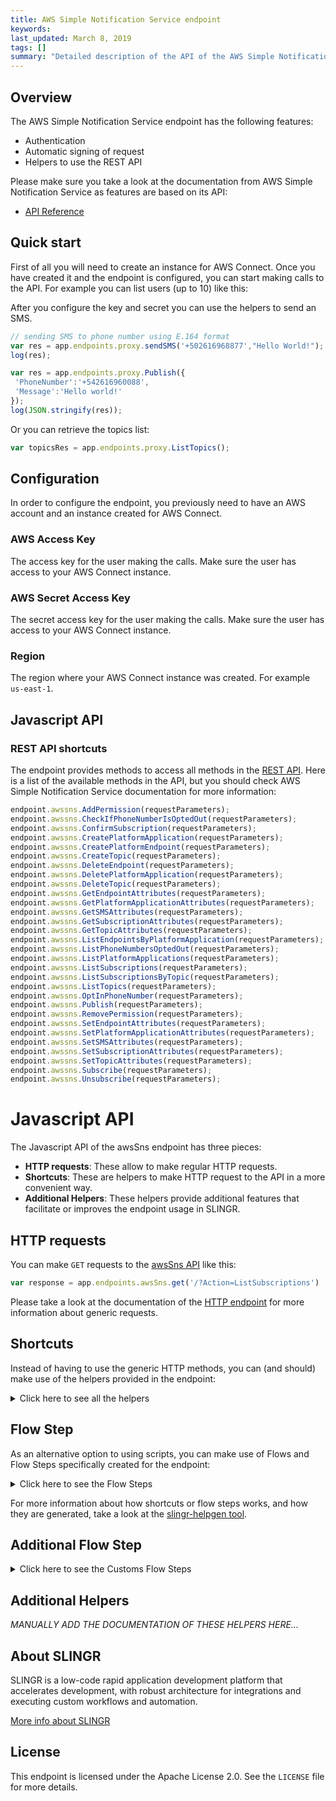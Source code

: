 ```yaml
---
title: AWS Simple Notification Service endpoint
keywords: 
last_updated: March 8, 2019
tags: []
summary: "Detailed description of the API of the AWS Simple Notification Service  endpoint."
---
```


## Overview

The AWS Simple Notification Service endpoint has the following features:
 
- Authentication
- Automatic signing of request
- Helpers to use the REST API

Please make sure you take a look at the documentation from AWS Simple Notification Service as features are based on its API:

- [API Reference](https://docs.aws.amazon.com/sns/latest/api/Welcome.html)

## Quick start

First of all you will need to create an instance for AWS Connect. Once you have created it and the
endpoint is configured, you can start making calls to the API. For example you can list users (up
to 10) like this:

After you configure the key and secret you can use the helpers to send an SMS. 

```js
// sending SMS to phone number using E.164 format 
var res = app.endpoints.proxy.sendSMS('+502616968877',"Hello World!");
log(res);
```

```js
var res = app.endpoints.proxy.Publish({
 'PhoneNumber':'+542616960088',
 'Message':'Hello world!'
});
log(JSON.stringify(res));
```

Or you can retrieve the topics list:

```js
var topicsRes = app.endpoints.proxy.ListTopics();
```

## Configuration

In order to configure the endpoint, you previously need to have an AWS account and an instance
created for AWS Connect.

### AWS Access Key

The access key for the user making the calls. Make sure the user has access to your AWS Connect instance.

### AWS Secret Access Key

The secret access key for the user making the calls. Make sure the user has access to your AWS Connect instance.

### Region

The region where your AWS Connect instance was created. For example `us-east-1`.


## Javascript API

### REST API shortcuts

The endpoint provides methods to access all methods in the [REST API](https://docs.aws.amazon.com/sns/latest/api/Welcome.html).
Here is a list of the available methods in the API, but you should check AWS Simple Notification Service documentation for more
information:

```js
endpoint.awssns.AddPermission(requestParameters);
endpoint.awssns.CheckIfPhoneNumberIsOptedOut(requestParameters);
endpoint.awssns.ConfirmSubscription(requestParameters);
endpoint.awssns.CreatePlatformApplication(requestParameters);
endpoint.awssns.CreatePlatformEndpoint(requestParameters);
endpoint.awssns.CreateTopic(requestParameters);
endpoint.awssns.DeleteEndpoint(requestParameters);
endpoint.awssns.DeletePlatformApplication(requestParameters);
endpoint.awssns.DeleteTopic(requestParameters);
endpoint.awssns.GetEndpointAttributes(requestParameters);
endpoint.awssns.GetPlatformApplicationAttributes(requestParameters);
endpoint.awssns.GetSMSAttributes(requestParameters);
endpoint.awssns.GetSubscriptionAttributes(requestParameters);
endpoint.awssns.GetTopicAttributes(requestParameters);
endpoint.awssns.ListEndpointsByPlatformApplication(requestParameters);
endpoint.awssns.ListPhoneNumbersOptedOut(requestParameters);
endpoint.awssns.ListPlatformApplications(requestParameters);
endpoint.awssns.ListSubscriptions(requestParameters);
endpoint.awssns.ListSubscriptionsByTopic(requestParameters);
endpoint.awssns.ListTopics(requestParameters);
endpoint.awssns.OptInPhoneNumber(requestParameters);
endpoint.awssns.Publish(requestParameters);
endpoint.awssns.RemovePermission(requestParameters);
endpoint.awssns.SetEndpointAttributes(requestParameters);
endpoint.awssns.SetPlatformApplicationAttributes(requestParameters);
endpoint.awssns.SetSMSAttributes(requestParameters);
endpoint.awssns.SetSubscriptionAttributes(requestParameters);
endpoint.awssns.SetTopicAttributes(requestParameters);
endpoint.awssns.Subscribe(requestParameters);
endpoint.awssns.Unsubscribe(requestParameters);
```

# Javascript API

The Javascript API of the awsSns endpoint has three pieces:

- **HTTP requests**: These allow to make regular HTTP requests.
- **Shortcuts**: These are helpers to make HTTP request to the API in a more convenient way.
- **Additional Helpers**: These helpers provide additional features that facilitate or improves the endpoint usage in SLINGR.

## HTTP requests
You can make `GET` requests to the [awsSns API](API_URL_HERE) like this:
```javascript
var response = app.endpoints.awsSns.get('/?Action=ListSubscriptions')
```

Please take a look at the documentation of the [HTTP endpoint](https://github.com/slingr-stack/http-endpoint#javascript-api)
for more information about generic requests.

## Shortcuts

Instead of having to use the generic HTTP methods, you can (and should) make use of the helpers provided in the endpoint:
<details>
    <summary>Click here to see all the helpers</summary>

<br>

* API URL: '/?Action=AddPermission'
* HTTP Method: 'GET'
```javascript
app.endpoints.awsSns.AddPermission.get()
```
---
* API URL: '/?Action=CheckIfPhoneNumberIsOptedOut'
* HTTP Method: 'GET'
```javascript
app.endpoints.awsSns.CheckIfPhoneNumberIsOptedOut.get()
```
---
* API URL: '/?Action=ConfirmSubscription'
* HTTP Method: 'GET'
```javascript
app.endpoints.awsSns.ConfirmSubscription.get()
```
---
* API URL: '/?Action=CreatePlatformApplication'
* HTTP Method: 'GET'
```javascript
app.endpoints.awsSns.CreatePlatformApplication.get()
```
---
* API URL: '/?Action=CreatePlatformEndpoint'
* HTTP Method: 'GET'
```javascript
app.endpoints.awsSns.CreatePlatformEndpoint.get()
```
---
* API URL: '/?Action=CreateTopic'
* HTTP Method: 'GET'
```javascript
app.endpoints.awsSns.CreateTopic.get()
```
---
* API URL: '/?Action=DeleteEndpoint'
* HTTP Method: 'GET'
```javascript
app.endpoints.awsSns.DeleteEndpoint.get()
```
---
* API URL: '/?Action=DeletePlatformApplication'
* HTTP Method: 'GET'
```javascript
app.endpoints.awsSns.DeletePlatformApplication.get()
```
---
* API URL: '/?Action=DeleteTopic'
* HTTP Method: 'GET'
```javascript
app.endpoints.awsSns.DeleteTopic.get()
```
---
* API URL: '/?Action=GetEndpointAttributes'
* HTTP Method: 'GET'
```javascript
app.endpoints.awsSns.GetEndpointAttributes.get()
```
---
* API URL: '/?Action=GetPlatformApplicationAttributes'
* HTTP Method: 'GET'
```javascript
app.endpoints.awsSns.GetPlatformApplicationAttributes.get()
```
---
* API URL: '/?Action=GetSMSAttributes'
* HTTP Method: 'GET'
```javascript
app.endpoints.awsSns.GetSMSAttributes.get()
```
---
* API URL: '/?Action=GetSubscriptionAttributes'
* HTTP Method: 'GET'
```javascript
app.endpoints.awsSns.GetSubscriptionAttributes.get()
```
---
* API URL: '/?Action=GetTopicAttributes'
* HTTP Method: 'GET'
```javascript
app.endpoints.awsSns.GetTopicAttributes.get()
```
---
* API URL: '/?Action=ListEndpointsByPlatformApplication'
* HTTP Method: 'GET'
```javascript
app.endpoints.awsSns.ListEndpointsByPlatformApplication.get()
```
---
* API URL: '/?Action=ListPhoneNumbersOptedOut'
* HTTP Method: 'GET'
```javascript
app.endpoints.awsSns.ListPhoneNumbersOptedOut.get()
```
---
* API URL: '/?Action=ListPlatformApplications'
* HTTP Method: 'GET'
```javascript
app.endpoints.awsSns.ListPlatformApplications.get()
```
---
* API URL: '/?Action=ListSubscriptions'
* HTTP Method: 'GET'
```javascript
app.endpoints.awsSns.ListSubscriptions.get()
```
---
* API URL: '/?Action=ListSubscriptionsByTopic'
* HTTP Method: 'GET'
```javascript
app.endpoints.awsSns.ListSubscriptionsByTopic.get()
```
---
* API URL: '/?Action=ListTopics'
* HTTP Method: 'GET'
```javascript
app.endpoints.awsSns.ListTopics.get()
```
---
* API URL: '/?Action=OptInPhoneNumber'
* HTTP Method: 'GET'
```javascript
app.endpoints.awsSns.OptInPhoneNumber.get()
```
---
* API URL: '/?Action=Publish'
* HTTP Method: 'GET'
```javascript
app.endpoints.awsSns.Publish.get()
```
---
* API URL: '/?Action=RemovePermission'
* HTTP Method: 'GET'
```javascript
app.endpoints.awsSns.RemovePermission.get()
```
---
* API URL: '/?Action=SetEndpointAttributes'
* HTTP Method: 'GET'
```javascript
app.endpoints.awsSns.SetEndpointAttributes.get()
```
---
* API URL: '/?Action=SetPlatformApplicationAttributes'
* HTTP Method: 'GET'
```javascript
app.endpoints.awsSns.SetPlatformApplicationAttributes.get()
```
---
* API URL: '/?Action=SetSMSAttributes'
* HTTP Method: 'GET'
```javascript
app.endpoints.awsSns.SetSMSAttributes.get()
```
---
* API URL: '/?Action=SetSubscriptionAttributes'
* HTTP Method: 'GET'
```javascript
app.endpoints.awsSns.SetSubscriptionAttributes.get()
```
---
* API URL: '/?Action=SetTopicAttributes'
* HTTP Method: 'GET'
```javascript
app.endpoints.awsSns.SetTopicAttributes.get()
```
---
* API URL: '/?Action=Subscribe'
* HTTP Method: 'GET'
```javascript
app.endpoints.awsSns.Subscribe.get()
```
---
* API URL: '/?Action=Unsubscribe'
* HTTP Method: 'GET'
```javascript
app.endpoints.awsSns.Unsubscribe.get()
```
---

</details>

## Flow Step

As an alternative option to using scripts, you can make use of Flows and Flow Steps specifically created for the endpoint:
<details>
    <summary>Click here to see the Flow Steps</summary>

<br>



### Generic Flow Step

Generic flow step for full use of the entire endpoint and its services.

<h3>Inputs</h3>

<table>
    <thead>
    <tr>
        <th>Label</th>
        <th>Type</th>
        <th>Required</th>
        <th>Default</th>
        <th>Visibility</th>
        <th>Description</th>
    </tr>
    </thead>
    <tbody>
    <tr>
        <td>URL (Method)</td>
        <td>choice</td>
        <td>yes</td>
        <td> - </td>
        <td>Always</td>
        <td>
            This is the http method to be used against the endpoint. <br>
            Possible values are: <br>
            <i><strong>GET</strong></i>
        </td>
    </tr>
    <tr>
        <td>URL (Path)</td>
        <td>choice</td>
        <td>yes</td>
        <td> - </td>
        <td>Always</td>
        <td>
            The url to which this endpoint will send the request. This is the exact service to which the http request will be made. <br>
            Possible values are: <br>
            <i><strong>/?Action=AddPermission<br>/?Action=CheckIfPhoneNumberIsOptedOut<br>/?Action=ConfirmSubscription<br>/?Action=CreatePlatformApplication<br>/?Action=CreatePlatformEndpoint<br>/?Action=CreateTopic<br>/?Action=DeleteEndpoint<br>/?Action=DeletePlatformApplication<br>/?Action=DeleteTopic<br>/?Action=GetEndpointAttributes<br>/?Action=GetPlatformApplicationAttributes<br>/?Action=GetSMSAttributes<br>/?Action=GetSubscriptionAttributes<br>/?Action=GetTopicAttributes<br>/?Action=ListEndpointsByPlatformApplication<br>/?Action=ListPhoneNumbersOptedOut<br>/?Action=ListPlatformApplications<br>/?Action=ListSubscriptions<br>/?Action=ListSubscriptionsByTopic<br>/?Action=ListTopics<br>/?Action=OptInPhoneNumber<br>/?Action=Publish<br>/?Action=RemovePermission<br>/?Action=SetEndpointAttributes<br>/?Action=SetPlatformApplicationAttributes<br>/?Action=SetSMSAttributes<br>/?Action=SetSubscriptionAttributes<br>/?Action=SetTopicAttributes<br>/?Action=Subscribe<br>/?Action=Unsubscribe<br></strong></i>
        </td>
    </tr>
    <tr>
        <td>Headers</td>
        <td>keyValue</td>
        <td>no</td>
        <td> - </td>
        <td>Always</td>
        <td>
            Used when you want to have a custom http header for the request.
        </td>
    </tr>
    <tr>
        <td>Query Params</td>
        <td>keyValue</td>
        <td>no</td>
        <td> - </td>
        <td>Always</td>
        <td>
            Used when you want to have a custom query params for the http call.
        </td>
    </tr>
    <tr>
        <td>Body</td>
        <td>json</td>
        <td>no</td>
        <td> - </td>
        <td>Always</td>
        <td>
            A payload of data can be sent to the server in the body of the request.
        </td>
    </tr>
    <tr>
        <td>Override Settings</td>
        <td>boolean</td>
        <td>no</td>
        <td> false </td>
        <td>Always</td>
        <td></td>
    </tr>
    <tr>
        <td>Follow Redirect</td>
        <td>boolean</td>
        <td>no</td>
        <td> false </td>
        <td> overrideSettings </td>
        <td>Indicates that the resource has to be downloaded into a file instead of returning it in the response.</td>
    </tr>
    <tr>
        <td>Download</td>
        <td>boolean</td>
        <td>no</td>
        <td> false </td>
        <td> overrideSettings </td>
        <td>If true the method won't return until the file has been downloaded, and it will return all the information of the file.</td>
    </tr>
    <tr>
        <td>File name</td>
        <td>text</td>
        <td>no</td>
        <td></td>
        <td> overrideSettings </td>
        <td>If provided, the file will be stored with this name. If empty the file name will be calculated from the URL.</td>
    </tr>
    <tr>
        <td>Full response</td>
        <td> boolean </td>
        <td>no</td>
        <td> false </td>
        <td> overrideSettings </td>
        <td>Include extended information about response</td>
    </tr>
    <tr>
        <td>Connection Timeout</td>
        <td> number </td>
        <td>no</td>
        <td> 5000 </td>
        <td> overrideSettings </td>
        <td>Connect timeout interval, in milliseconds (0 = infinity).</td>
    </tr>
    <tr>
        <td>Read Timeout</td>
        <td> number </td>
        <td>no</td>
        <td> 60000 </td>
        <td> overrideSettings </td>
        <td>Read timeout interval, in milliseconds (0 = infinity).</td>
    </tr>
    </tbody>
</table>

<h3>Outputs</h3>

<table>
    <thead>
    <tr>
        <th>Name</th>
        <th>Type</th>
        <th>Description</th>
    </tr>
    </thead>
    <tbody>
    <tr>
        <td>response</td>
        <td>object</td>
        <td>
            Object resulting from the response to the endpoint call.
        </td>
    </tr>
    </tbody>
</table>


</details>

For more information about how shortcuts or flow steps works, and how they are generated, take a look at the [slingr-helpgen tool](https://github.com/slingr-stack/slingr-helpgen).

## Additional Flow Step


<details>
    <summary>Click here to see the Customs Flow Steps</summary>

<br>



### Custom Flow Steps Name

Description of Custom Flow Steps

### Send SMS

Sends an sms message.


<h3>Inputs</h3>

<table>
    <thead>
    <tr>
        <th>Label</th>
        <th>Type</th>
        <th>Required</th>
        <th>Default</th>
        <th>Visibility</th>
        <th>Description</th>
    </tr>
    </thead>
    <tbody>
    <tr>
        <td>Phone Number</td>
        <td>text</td>
        <td>no</td>
        <td> - </td>
        <td>Always</td>
        <td>
           The phone number to which you want to deliver an SMS message. Use E.164 format.
        </td>
    </tr>
    <tr>
        <td>Message</td>
        <td>text</td>
        <td>yes</td>
        <td> - </td>
        <td>Always</td>
        <td>
            The body of the message.
        </td>
    </tr>
    </tbody>
</table>

<h3>Outputs</h3>

<table>
    <thead>
    <tr>
        <th>Name</th>
        <th>Type</th>
        <th>Description</th>
    </tr>
    </thead>
    <tbody>
    <tr>
        <td>response</td>
        <td>object</td>
        <td>
            Object resulting from the response to the endpoint call.
        </td>
    </tr>
    </tbody>
</table>


</details>


</details>

## Additional Helpers
*MANUALLY ADD THE DOCUMENTATION OF THESE HELPERS HERE...*

## About SLINGR

SLINGR is a low-code rapid application development platform that accelerates development, with robust architecture for integrations and executing custom workflows and automation.

[More info about SLINGR](https://slingr.io)

## License

This endpoint is licensed under the Apache License 2.0. See the `LICENSE` file for more details.
